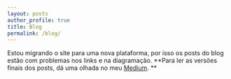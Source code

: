 ```yaml
---
layout: posts
author_profile: true
title: Blog
permalink: /blog/
---
```


Estou migrando o site para uma nova plataforma, por isso os posts do blog estão com problemas nos links e na diagramação. **Para ler as versões finais dos posts, dá uma olhada no meu [Medium](https://brunocartaxo.medium.com/).
**
